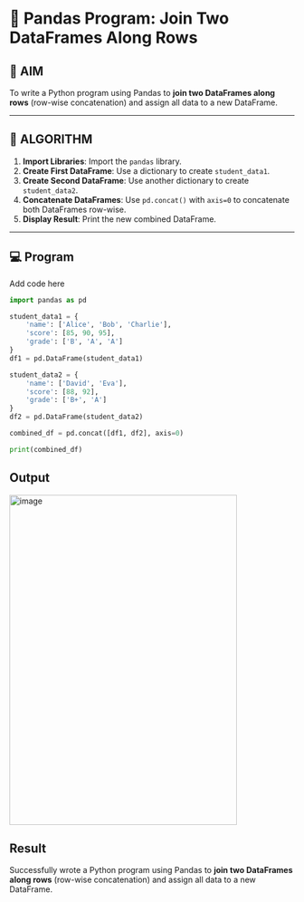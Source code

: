 # 🧪 Pandas Program: Join Two DataFrames Along Rows

## 🎯 AIM

To write a Python program using Pandas to **join two DataFrames along rows** (row-wise concatenation) and assign all data to a new DataFrame.

---

## 🧠 ALGORITHM

1. **Import Libraries**: Import the `pandas` library.
2. **Create First DataFrame**: Use a dictionary to create `student_data1`.
3. **Create Second DataFrame**: Use another dictionary to create `student_data2`.
4. **Concatenate DataFrames**: Use `pd.concat()` with `axis=0` to concatenate both DataFrames row-wise.
5. **Display Result**: Print the new combined DataFrame.

---

## 💻 Program

Add code here
```py
import pandas as pd

student_data1 = {
    'name': ['Alice', 'Bob', 'Charlie'],
    'score': [85, 90, 95],
    'grade': ['B', 'A', 'A']
}
df1 = pd.DataFrame(student_data1)

student_data2 = {
    'name': ['David', 'Eva'],
    'score': [88, 92],
    'grade': ['B+', 'A']
}
df2 = pd.DataFrame(student_data2)

combined_df = pd.concat([df1, df2], axis=0)

print(combined_df)
```

## Output
<img width="402" height="583" alt="image" src="https://github.com/user-attachments/assets/8eb26a11-14f2-493e-a848-45f9e9a18bbf" />

## Result
Successfully wrote a Python program using Pandas to **join two DataFrames along rows** (row-wise concatenation) and assign all data to a new DataFrame.
